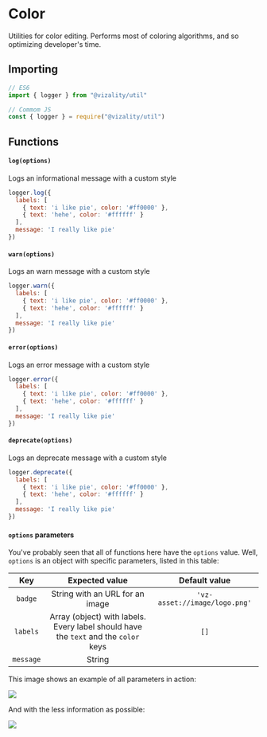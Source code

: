 # Color

Utilities for color editing. Performs most of coloring algorithms, and so optimizing developer's time.

## Importing

```js
// ES6
import { logger } from "@vizality/util"

// Commom JS
const { logger } = require("@vizality/util")
```



## Functions

#### `log(options)`

Logs an informational message with a custom style

```js
logger.log({
  labels: [
    { text: 'i like pie', color: '#ff0000' },
    { text: 'hehe', color: '#ffffff' }
  ],
  message: 'I really like pie'
})
```

#### `warn(options)`

Logs an warn message with a custom style

```js
logger.warn({
  labels: [
    { text: 'i like pie', color: '#ff0000' },
    { text: 'hehe', color: '#ffffff' }
  ],
  message: 'I really like pie'
})
```

#### `error(options)`

Logs an error message with a custom style

```js
logger.error({
  labels: [
    { text: 'i like pie', color: '#ff0000' },
    { text: 'hehe', color: '#ffffff' }
  ],
  message: 'I really like pie'
})
```

#### `deprecate(options)`

Logs an deprecate message with a custom style

```js
logger.deprecate({
  labels: [
    { text: 'i like pie', color: '#ff0000' },
    { text: 'hehe', color: '#ffffff' }
  ],
  message: 'I really like pie'
})
```

#### `options` parameters

You've probably seen that all of functions here have the `options` value. Well, `options` is an object with specific parameters, listed in this table:

|    Key    |                        Expected value                        |         Default value         |
| :-------: | :----------------------------------------------------------: | :---------------------------: |
|  `badge`  |               String with an URL for an image                | `'vz-asset://image/logo.png'` |
| `labels`  | Array (object) with labels.<br />Every label should have the `text` and the `color` keys |             `[]`              |
| `message` |                            String                            |                               |

This image shows an example of all parameters in action:

![](https://auser.foundyour.info/da8B673.png)

And with the less information as possible:

![](https://auser-loves.femboy.art/904E44b.png)